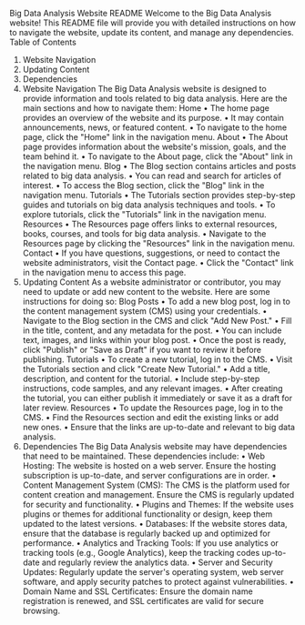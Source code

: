 
Big Data Analysis Website README
Welcome to the Big Data Analysis website! This README file will provide you with detailed instructions on how to navigate the website, update its content, and manage any dependencies.
Table of Contents
1.	Website Navigation
2.	Updating Content
3.	Dependencies
1. Website Navigation
The Big Data Analysis website is designed to provide information and tools related to big data analysis. Here are the main sections and how to navigate them:
Home
•	The home page provides an overview of the website and its purpose.
•	It may contain announcements, news, or featured content.
•	To navigate to the home page, click the "Home" link in the navigation menu.
About
•	The About page provides information about the website's mission, goals, and the team behind it.
•	To navigate to the About page, click the "About" link in the navigation menu.
Blog
•	The Blog section contains articles and posts related to big data analysis.
•	You can read and search for articles of interest.
•	To access the Blog section, click the "Blog" link in the navigation menu.
Tutorials
•	The Tutorials section provides step-by-step guides and tutorials on big data analysis techniques and tools.
•	To explore tutorials, click the "Tutorials" link in the navigation menu.
Resources
•	The Resources page offers links to external resources, books, courses, and tools for big data analysis.
•	Navigate to the Resources page by clicking the "Resources" link in the navigation menu.
Contact
•	If you have questions, suggestions, or need to contact the website administrators, visit the Contact page.
•	Click the "Contact" link in the navigation menu to access this page.
2. Updating Content
As a website administrator or contributor, you may need to update or add new content to the website. Here are some instructions for doing so:
Blog Posts
•	To add a new blog post, log in to the content management system (CMS) using your credentials.
•	Navigate to the Blog section in the CMS and click "Add New Post."
•	Fill in the title, content, and any metadata for the post.
•	You can include text, images, and links within your blog post.
•	Once the post is ready, click "Publish" or "Save as Draft" if you want to review it before publishing.
Tutorials
•	To create a new tutorial, log in to the CMS.
•	Visit the Tutorials section and click "Create New Tutorial."
•	Add a title, description, and content for the tutorial.
•	Include step-by-step instructions, code samples, and any relevant images.
•	After creating the tutorial, you can either publish it immediately or save it as a draft for later review.
Resources
•	To update the Resources page, log in to the CMS.
•	Find the Resources section and edit the existing links or add new ones.
•	Ensure that the links are up-to-date and relevant to big data analysis.
3. Dependencies
The Big Data Analysis website may have dependencies that need to be maintained. These dependencies include:
•	Web Hosting: The website is hosted on a web server. Ensure the hosting subscription is up-to-date, and server configurations are in order.
•	Content Management System (CMS): The CMS is the platform used for content creation and management. Ensure the CMS is regularly updated for security and functionality.
•	Plugins and Themes: If the website uses plugins or themes for additional functionality or design, keep them updated to the latest versions.
•	Databases: If the website stores data, ensure that the database is regularly backed up and optimized for performance.
•	Analytics and Tracking Tools: If you use analytics or tracking tools (e.g., Google Analytics), keep the tracking codes up-to-date and regularly review the analytics data.
•	Server and Security Updates: Regularly update the server's operating system, web server software, and apply security patches to protect against vulnerabilities.
•	Domain Name and SSL Certificates: Ensure the domain name registration is renewed, and SSL certificates are valid for secure browsing.

